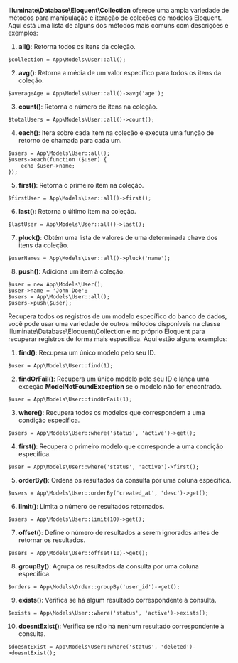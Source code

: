**Illuminate\Database\Eloquent\Collection** oferece uma ampla variedade de métodos para manipulação e iteração de coleções de modelos Eloquent. Aqui está uma lista de alguns dos métodos mais comuns com descrições e exemplos:

1. **all()**: Retorna todos os itens da coleção.
```
$collection = App\Models\User::all();
```
2. **avg()**: Retorna a média de um valor específico para todos os itens da coleção.
```
$averageAge = App\Models\User::all()->avg('age');
```
3. **count()**: Retorna o número de itens na coleção.
```
$totalUsers = App\Models\User::all()->count();
```
4. **each()**: Itera sobre cada item na coleção e executa uma função de retorno de chamada para cada um.
```
$users = App\Models\User::all();
$users->each(function ($user) {
    echo $user->name;
});
```
5. **first()**: Retorna o primeiro item na coleção.
```
$firstUser = App\Models\User::all()->first();
```
6. **last()**: Retorna o último item na coleção.
```
$lastUser = App\Models\User::all()->last();
```
7. **pluck()**: Obtém uma lista de valores de uma determinada chave dos itens da coleção.
```
$userNames = App\Models\User::all()->pluck('name');
```
8. **push()**: Adiciona um item à coleção.
```
$user = new App\Models\User();
$user->name = 'John Doe';
$users = App\Models\User::all();
$users->push($user);
```

Recupera todos os registros de um modelo específico do banco de dados, você pode usar uma variedade de outros métodos disponíveis na classe Illuminate\Database\Eloquent\Collection e no próprio Eloquent para recuperar registros de forma mais específica. Aqui estão alguns exemplos:

1. **find()**: Recupera um único modelo pelo seu ID.
```
$user = App\Models\User::find(1);
```
2. **findOrFail()**: Recupera um único modelo pelo seu ID e lança uma exceção **ModelNotFoundException** se o modelo não for encontrado.
```
$user = App\Models\User::findOrFail(1);
```
3. **where()**: Recupera todos os modelos que correspondem a uma condição específica.
```
$users = App\Models\User::where('status', 'active')->get();
```
4. **first()**: Recupera o primeiro modelo que corresponde a uma condição específica.
```
$user = App\Models\User::where('status', 'active')->first();
```
5. **orderBy()**: Ordena os resultados da consulta por uma coluna específica.
```
$users = App\Models\User::orderBy('created_at', 'desc')->get();
```
6. **limit()**: Limita o número de resultados retornados.
```
$users = App\Models\User::limit(10)->get();
```
7. **offset()**: Define o número de resultados a serem ignorados antes de retornar os resultados.
```
$users = App\Models\User::offset(10)->get();
```
8. **groupBy()**: Agrupa os resultados da consulta por uma coluna específica.
```
$orders = App\Models\Order::groupBy('user_id')->get();
```
9. **exists()**: Verifica se há algum resultado correspondente à consulta.
```
$exists = App\Models\User::where('status', 'active')->exists();
```
10. **doesntExist()**: Verifica se não há nenhum resultado correspondente à consulta.
```
$doesntExist = App\Models\User::where('status', 'deleted')->doesntExist();
```

